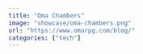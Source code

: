```yaml
---
title: "Oma Chambers"
image: "showcase/oma-chambers.png"
url: "https://www.omarpg.com/blog/"
categories: ["tech"]
---
```


